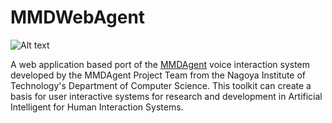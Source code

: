 # MMDWebAgent

![Alt text](miku_wave.gif)


A web application based port of the [MMDAgent](http://www.mmdagent.jp/) voice interaction system developed by the MMDAgent Project Team from the Nagoya Institute of Technology's Department of Computer Science. This toolkit can create a basis for user interactive systems for research and development in Artificial Intelligent for Human Interaction Systems.



